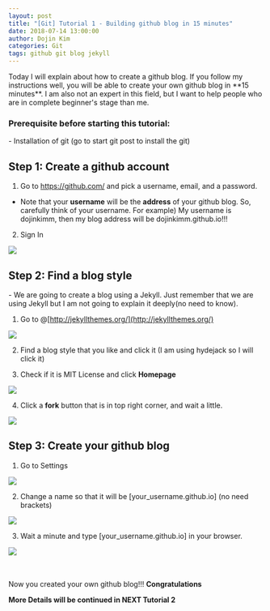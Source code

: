 ```yaml
---
layout: post
title: "[Git] Tutorial 1 - Building github blog in 15 minutes"
date: 2018-07-14 13:00:00
author: Dojin Kim
categories: Git
tags: github git blog jekyll
---
```


<p>Today I will explain about how to create a github blog. If you follow my instructions well, you will be able to create your own github blog in **15 minutes**. I am also not an expert in this field, but I want to help people who are in complete beginner's stage than me. </p>

<h3>Prerequisite before starting this tutorial:</h3>
- Installation of git (go to start git post to install the git)


<h2>Step 1: Create a github account</h2>


1) Go to https://github.com/ and pick a username, email, and a password.
- Note that your **username** will be the **address** of your github blog. So, carefully think of your username. For example) My username is dojinkimm, then my blog address will be dojinkimm.github.io!!!

2) Sign In
<img src="dojinkimm.github.io/assets/img/github/gitpage.png"/>




<h2>Step 2: Find a blog style</h2>
- We are going to create a blog using a Jekyll. Just remember that we are using Jekyll but I am not going to explain it deeply(no need to know).

1) Go to  @[http://jekyllthemes.org/](http://jekyllthemes.org/)

<img src="dojinkimm.github.io/assets/img/github/jekylltheme.png"/>


2) Find a blog style that you like and click it (I am using hydejack so I will click it)

3) Check if it is MIT License and click **Homepage**

<img src="dojinkimm.github.io/assets/img/github/hydejack.png"/>


4) Click a **fork** button that is in top right corner, and wait a little.

<img src="dojinkimm.github.io/assets/img/github/fork.png"/>




<h2>Step 3: Create your github blog</h2>

1) Go to Settings

<img src="dojinkimm.github.io/assets/img/github/forked.png"/>

2) Change a name so that it will be [your_username.github.io] (no need brackets)

<img src="dojinkimm.github.io/assets/img/github/changename.png"/>


3) Wait a minute and type [your_username.github.io] in your browser.

<img src="dojinkimm.github.io/assets/img/github/gosite.png"/>

<br><br>
Now you created your own github blog!!! **Congratulations**

**More Details will be continued in NEXT Tutorial 2**
